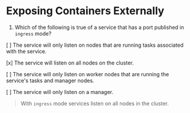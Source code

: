 # Exposing Containers Externally

1. Which of the following is true of a service that has a port published in `ingress` mode?

[ ] The service will only listen on nodes that are running tasks associated with the service.

[x] The service will listen on all nodes on the cluster.

[ ] The service will only listen on worker nodes that are running the service's tasks and manager nodes.

[ ] The service will only listen on a manager.

> With `ingress` mode services listen on all nodes in the cluster. 
